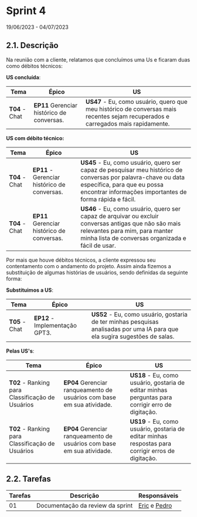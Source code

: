 # Sprint 4
19/06/2023 - 04/07/2023


## 2.1. Descrição
<!-- descrever de forma geral o objetivo da sprint -->
Na reunião com a cliente, relatamos que concluímos uma Us e ficaram duas como débitos técnicos: 
 
 **US concluída**: 

| Tema | Épico | US |
|------|-------|----|
 |**T04** - Chat| **EP11** Gerenciar histórico de conversas.|**US47** - Eu, como usuário, quero que meu histórico de conversas mais recentes sejam recuperados e carregados mais rapidamente.|

 **US com débito técnico:**

| Tema | Épico | US |
|------|-------|----|
|**T04** - Chat|**EP11** - Gerenciar histórico de conversas.|**US45** - Eu, como usuário, quero ser capaz de pesquisar meu histórico de conversas por palavra-chave ou data específica, para que eu possa encontrar informações importantes de forma rápida e fácil.|
|**T04** - Chat|**EP11** Gerenciar histórico de conversas.|**US46** - Eu, como usuário, quero ser capaz de arquivar ou excluir conversas antigas que não são mais relevantes para mim, para manter minha lista de conversas organizada e fácil de usar.|

Por mais que houve débitos técnicos, a cliente expressou seu contentamento com o andamento do projeto. Assim ainda fizemos a substituição de algumas histórias de usuários, sendo definidas da seguinte forma: 


**Substituimos a US**: 

| Tema | Épico | US |
|------|-------|----|
|**T05** - Chat|**EP12** - Implementação GPT3.|**US52** - Eu, como usuário, gostaria de ter minhas pesquisas analisadas por uma IA para que ela sugira sugestões de salas.|


**Pelas US's**: 

| Tema | Épico | US |
|------|-------|----|
|**T02** - Ranking para Classificação de Usuários|**EP04** Gerenciar ranqueamento de usuários com base em sua atividade.|**US18** - Eu, como usuário, gostaria de editar minhas perguntas para corrigir erro de digitação.|
|**T02** - Ranking para Classificação de Usuários|**EP04** Gerenciar ranqueamento de usuários com base em sua atividade.|**US19** - Eu, como usuário, gostaria de editar minhas respostas para corrigir erros de digitação.|


## 2.2. Tarefas
<!-- descrever as issues que definimos para essa sprint e alocar um responsavel por ela -->
Tarefas | Descrição | Responsáveis
------ | --------- | -----------
01 | Documentação da review da sprint |[Eric](https://github.com/ericbky) e [Pedro](https://github.com/lucasdray)|
